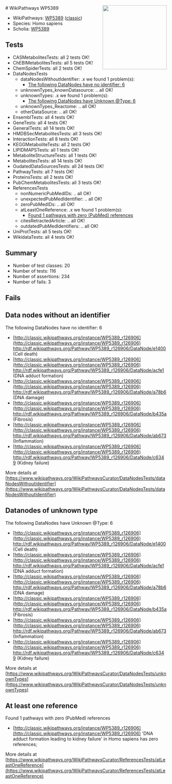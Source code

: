 <img style="float: right; width: 200px" src="https://upload.wikimedia.org/wikipedia/commons/thumb/8/83/Wplogo_with_text_500.png/640px-Wplogo_with_text_500.png" />
# WikiPathways WP5389

* WikiPathways: [WP5389](https://wikipathways.org/pathways/WP5389) ([classic](https://classic.wikipathways.org/instance/WP5389))
* Species: Homo sapiens
* Scholia: [WP5389](https://scholia.toolforge.org/wikipathways/WP5389)
## Tests
* CASMetabolitesTests: all 2 tests OK!
* ChEBIMetabolitesTests: all 5 tests OK!
* ChemSpiderTests: all 2 tests OK!
* DataNodesTests
    * dataNodesWithoutIdentifier: .x we found 1 problem(s):
        * [The following DataNodes have no identifier: 6](#d2d32fa5)
    * unknownTypes_knownDatasource: .. all OK!
    * unknownTypes: .x we found 1 problem(s):
        * [The following DataNodes have Unknown @Type: 6](#839973e4)
    * unknownTypes_Reactome: .. all OK!
    * otherDataSource: .. all OK!
* EnsemblTests: all 4 tests OK!
* GeneTests: all 4 tests OK!
* GeneralTests: all 14 tests OK!
* HMDBSecMetabolitesTests: all 3 tests OK!
* InteractionTests: all 8 tests OK!
* KEGGMetaboliteTests: all 2 tests OK!
* LIPIDMAPSTests: all 1 tests OK!
* MetaboliteStructureTests: all 1 tests OK!
* MetabolitesTests: all 14 tests OK!
* OudatedDataSourcesTests: all 24 tests OK!
* PathwayTests: all 7 tests OK!
* ProteinsTests: all 2 tests OK!
* PubChemMetabolitesTests: all 3 tests OK!
* ReferencesTests
    * nonNumericPubMedIDs: .. all OK!
    * unexpectedPubMedIdentifier: .. all OK!
    * zeroPubMedIDs: .. all OK!
    * atLeastOneReference: .x we found 1 problem(s):
        * [Found 1 pathways with zero (PubMed) references](#d0a459f0)
    * citesRetractedArticle: .. all OK!
    * outdatedPubMedIdentifiers: .. all OK!
* UniProtTests: all 5 tests OK!
* WikidataTests: all 4 tests OK!


## Summary

* Number of test classes: 20
* Number of tests: 116
* Number of assertions: 234
* Number of fails: 3

## Fails

<a name="d2d32fa5" />

## Data nodes without an identifier

The following DataNodes have no identifier: 6

* [http://classic.wikipathways.org/instance/WP5389_r126906](http://classic.wikipathways.org/instance/WP5389_r126906) http://rdf.wikipathways.org/Pathway/WP5389_r126906/DataNode/e1400 (Cell death)
* [http://classic.wikipathways.org/instance/WP5389_r126906](http://classic.wikipathways.org/instance/WP5389_r126906) http://rdf.wikipathways.org/Pathway/WP5389_r126906/DataNode/acfe1 (DNA adduct formation)
* [http://classic.wikipathways.org/instance/WP5389_r126906](http://classic.wikipathways.org/instance/WP5389_r126906) http://rdf.wikipathways.org/Pathway/WP5389_r126906/DataNode/a78b6 (DNA damage)
* [http://classic.wikipathways.org/instance/WP5389_r126906](http://classic.wikipathways.org/instance/WP5389_r126906) http://rdf.wikipathways.org/Pathway/WP5389_r126906/DataNode/b435a (Fibrosis)
* [http://classic.wikipathways.org/instance/WP5389_r126906](http://classic.wikipathways.org/instance/WP5389_r126906) http://rdf.wikipathways.org/Pathway/WP5389_r126906/DataNode/ab673 (Inflammation)
* [http://classic.wikipathways.org/instance/WP5389_r126906](http://classic.wikipathways.org/instance/WP5389_r126906) http://rdf.wikipathways.org/Pathway/WP5389_r126906/DataNode/c6349 (Kidney failure)


More details at [https://www.wikipathways.org/WikiPathwaysCurator/DataNodesTests/dataNodesWithoutIdentifier](https://www.wikipathways.org/WikiPathwaysCurator/DataNodesTests/dataNodesWithoutIdentifier)

<a name="839973e4" />

## Datanodes of unknown type

The following DataNodes have Unknown @Type: 6

* [http://classic.wikipathways.org/instance/WP5389_r126906](http://classic.wikipathways.org/instance/WP5389_r126906) http://rdf.wikipathways.org/Pathway/WP5389_r126906/DataNode/e1400 (Cell death)
* [http://classic.wikipathways.org/instance/WP5389_r126906](http://classic.wikipathways.org/instance/WP5389_r126906) http://rdf.wikipathways.org/Pathway/WP5389_r126906/DataNode/acfe1 (DNA adduct formation)
* [http://classic.wikipathways.org/instance/WP5389_r126906](http://classic.wikipathways.org/instance/WP5389_r126906) http://rdf.wikipathways.org/Pathway/WP5389_r126906/DataNode/a78b6 (DNA damage)
* [http://classic.wikipathways.org/instance/WP5389_r126906](http://classic.wikipathways.org/instance/WP5389_r126906) http://rdf.wikipathways.org/Pathway/WP5389_r126906/DataNode/b435a (Fibrosis)
* [http://classic.wikipathways.org/instance/WP5389_r126906](http://classic.wikipathways.org/instance/WP5389_r126906) http://rdf.wikipathways.org/Pathway/WP5389_r126906/DataNode/ab673 (Inflammation)
* [http://classic.wikipathways.org/instance/WP5389_r126906](http://classic.wikipathways.org/instance/WP5389_r126906) http://rdf.wikipathways.org/Pathway/WP5389_r126906/DataNode/c6349 (Kidney failure)


More details at [https://www.wikipathways.org/WikiPathwaysCurator/DataNodesTests/unknownTypes](https://www.wikipathways.org/WikiPathwaysCurator/DataNodesTests/unknownTypes)

<a name="d0a459f0" />

## At least one reference

Found 1 pathways with zero (PubMed) references

* [http://classic.wikipathways.org/instance/WP5389_r126906](http://classic.wikipathways.org/instance/WP5389_r126906) 'DNA adduct formation leading to kidney failure' in Homo sapiens has zero references; 


More details at [https://www.wikipathways.org/WikiPathwaysCurator/ReferencesTests/atLeastOneReference](https://www.wikipathways.org/WikiPathwaysCurator/ReferencesTests/atLeastOneReference)

